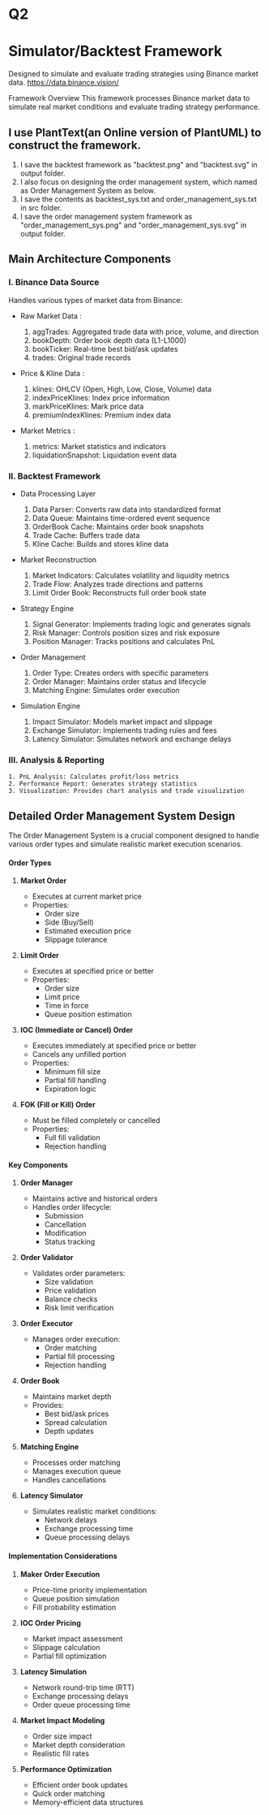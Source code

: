 # Q2
# Simulator/Backtest Framework
Designed to simulate and evaluate trading strategies using Binance market data.
https://data.binance.vision/

Framework Overview
This framework processes Binance market data to simulate real market conditions and evaluate trading strategy performance.

## I use PlantText(an Online version of PlantUML) to construct the framework.
1. I save the backtest framework as "backtest.png" and "backtest.svg" in output folder.
2. I also focus on designing the order management system, which named as Order Management System as below.
2. I save the contents as backtest_sys.txt and order_management_sys.txt in src folder.
3. I save the order management system framework as "order_management_sys.png" and "order_management_sys.svg" in output folder.

## Main Architecture Components
### I. Binance Data Source
Handles various types of market data from Binance:
* Raw Market Data :
    1. aggTrades: Aggregated trade data with price, volume, and direction
    2. bookDepth: Order book depth data (L1-L1000)
    3. bookTicker: Real-time best bid/ask updates
    4. trades: Original trade records

* Price & Kline Data :
    1. klines: OHLCV (Open, High, Low, Close, Volume) data
    2. indexPriceKlines: Index price information
    3. markPriceKlines: Mark price data
    4. premiumIndexKlines: Premium index data

* Market Metrics :
    1. metrics: Market statistics and indicators
    2. liquidationSnapshot: Liquidation event data

### II. Backtest Framework
* Data Processing Layer
    1. Data Parser: Converts raw data into standardized format
    2. Data Queue: Maintains time-ordered event sequence
    3. OrderBook Cache: Maintains order book snapshots
    4. Trade Cache: Buffers trade data
    5. Kline Cache: Builds and stores kline data

* Market Reconstruction
    1. Market Indicators: Calculates volatility and liquidity metrics
    2. Trade Flow: Analyzes trade directions and patterns
    3. Limit Order Book: Reconstructs full order book state

* Strategy Engine
    1. Signal Generator: Implements trading logic and generates signals
    2. Risk Manager: Controls position sizes and risk exposure
    3. Position Manager: Tracks positions and calculates PnL

* Order Management
    1. Order Type: Creates orders with specific parameters
    2. Order Manager: Maintains order status and lifecycle
    3. Matching Engine: Simulates order execution

* Simulation Engine
    1. Impact Simulator: Models market impact and slippage
    2. Exchange Simulator: Implements trading rules and fees
    3. Latency Simulator: Simulates network and exchange delays

### III. Analysis & Reporting
    1. PnL Analysis: Calculates profit/loss metrics
    2. Performance Report: Generates strategy statistics
    3. Visualization: Provides chart analysis and trade visualization

## Detailed Order Management System Design
The Order Management System is a crucial component designed to handle various order types and simulate realistic market execution scenarios.

#### Order Types
1. **Market Order**
   - Executes at current market price
   - Properties:
     * Order size
     * Side (Buy/Sell)
     * Estimated execution price
     * Slippage tolerance

2. **Limit Order**
   - Executes at specified price or better
   - Properties:
     * Order size
     * Limit price
     * Time in force
     * Queue position estimation

3. **IOC (Immediate or Cancel) Order**
   - Executes immediately at specified price or better
   - Cancels any unfilled portion
   - Properties:
     * Minimum fill size
     * Partial fill handling
     * Expiration logic

4. **FOK (Fill or Kill) Order**
   - Must be filled completely or cancelled
   - Properties:
     * Full fill validation
     * Rejection handling

#### Key Components
1. **Order Manager**
   - Maintains active and historical orders
   - Handles order lifecycle:
     * Submission
     * Cancellation
     * Modification
     * Status tracking

2. **Order Validator**
   - Validates order parameters:
     * Size validation
     * Price validation
     * Balance checks
     * Risk limit verification

3. **Order Executor**
   - Manages order execution:
     * Order matching
     * Partial fill processing
     * Rejection handling

4. **Order Book**
   - Maintains market depth
   - Provides:
     * Best bid/ask prices
     * Spread calculation
     * Depth updates

5. **Matching Engine**
   - Processes order matching
   - Manages execution queue
   - Handles cancellations

6. **Latency Simulator**
   - Simulates realistic market conditions:
     * Network delays
     * Exchange processing time
     * Queue processing delays

#### Implementation Considerations

1. **Maker Order Execution**
   - Price-time priority implementation
   - Queue position simulation
   - Fill probability estimation

2. **IOC Order Pricing**
   - Market impact assessment
   - Slippage calculation
   - Partial fill optimization

3. **Latency Simulation**
   - Network round-trip time (RTT)
   - Exchange processing delays
   - Order queue processing time

4. **Market Impact Modeling**
   - Order size impact
   - Market depth consideration
   - Realistic fill rates

5. **Performance Optimization**
   - Efficient order book updates
   - Quick order matching
   - Memory-efficient data structures